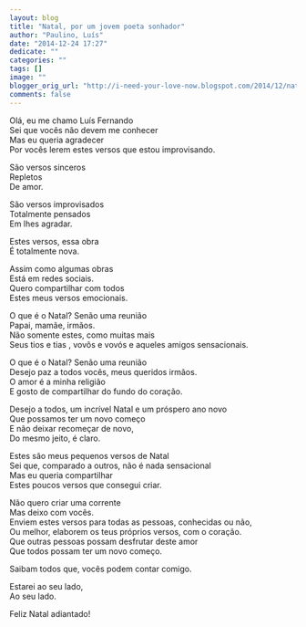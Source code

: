 ```yaml
---
layout: blog
title: "Natal, por um jovem poeta sonhador"
author: "Paulino, Luís"
date: "2014-12-24 17:27"
dedicate: ""
categories: ""
tags: []
image: ""
blogger_orig_url: "http://i-need-your-love-now.blogspot.com/2014/12/natal-por-um-jovem-poeta-sonhador.html"
comments: false
---
```


Olá, eu me chamo Luís Fernando\
Sei que vocês não devem me conhecer\
Mas eu queria agradecer\
Por vocês lerem estes versos que estou improvisando.

São versos sinceros\
Repletos\
De amor.

São versos improvisados\
Totalmente pensados\
Em lhes agradar.

Estes versos, essa obra\
É totalmente nova.

Assim como algumas obras\
Está em redes sociais.\
Quero compartilhar com todos\
Estes meus versos emocionais.

O que é o Natal? Senão uma reunião\
Papai, mamãe, irmãos.\
Não somente estes, como muitas mais\
Seus tios e tias , vovôs e vovós e aqueles amigos sensacionais.

O que é o Natal? Senão uma reunião\
Desejo paz a todos vocês, meus queridos irmãos.\
O amor é a minha religião\
E gosto de compartilhar do fundo do coração.

Desejo a todos, um incrível Natal e um próspero ano novo\
Que possamos ter um novo começo\
E não deixar recomeçar de novo,\
Do mesmo jeito, é claro.

Estes são meus pequenos versos de Natal\
Sei que, comparado a outros, não é nada sensacional\
Mas eu queria compartilhar\
Estes poucos versos que consegui criar.

Não quero criar uma corrente\
Mas deixo com vocês.\
Enviem estes versos para todas as pessoas, conhecidas ou não,\
Ou melhor, elaborem os teus próprios versos, com o coração.\
Que outras pessoas possam desfrutar deste amor\
Que todos possam ter um novo começo.

Saibam todos que, vocês podem contar comigo.

Estarei ao seu lado,\
Ao seu lado.

Feliz Natal adiantado!
